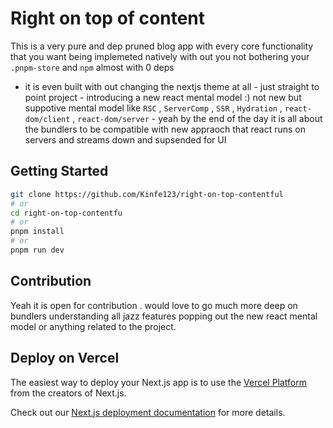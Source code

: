 # Right on top of content

This is a very pure and dep pruned blog app with every core functionality that you want being implemeted natively with out you not bothering your `.pnpm-store` and `npm` almost with 0 deps  

- it is even built with out changing the nextjs theme at all - just straight to point project - introducing a new react mental model :) not new but suppotive mental model like `RSC` , `ServerComp` , `SSR` , `Hydration` , `react-dom/client` , `react-dom/server` - yeah by the end of the day it is all about the bundlers to be compatible with new appraoch that react runs on servers and streams down and supsended for UI

## Getting Started



```bash
git clone https://github.com/Kinfe123/right-on-top-contentful
# or
cd right-on-top-contentfu
# or
pnpm install 
# or
pnpm run dev
```

## Contribution 
Yeah it is open for contribution . would love to go much more deep on bundlers understanding all jazz features popping out the new react mental model or anything related to the project.


## Deploy on Vercel

The easiest way to deploy your Next.js app is to use the [Vercel Platform](https://vercel.com/new?utm_medium=default-template&filter=next.js&utm_source=create-next-app&utm_campaign=create-next-app-readme) from the creators of Next.js.

Check out our [Next.js deployment documentation](https://nextjs.org/docs/deployment) for more details.
